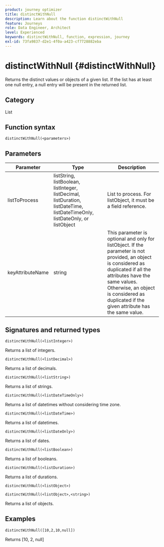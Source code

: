 ```yaml
---
product: journey optimizer
title: distinctWithNull
description: Learn about the function distinctWithNull
feature: Journeys
role: Data Engineer, Architect
level: Experienced
keywords: distinctWithNull, function, expression, journey
exl-id: 73fa9837-d2e1-4f0a-a423-cf7728882eba
---
```

# distinctWithNull {#distinctWithNull}

Returns the distinct values or objects of a given list. If the list has at least one null entry, a null entry will be present in the returned list.

## Category

List

## Function syntax

`distinctWithNull(<parameters>)`

## Parameters

| Parameter | Type             | Description             |
|-----------|------------------|------------------|
| listToProcess | listString, listBoolean, listInteger, listDecimal, listDuration, listDateTime, listDateTimeOnly, listDateOnly, or listObject | List to process. For listObject, it must be a field reference. |
| keyAttributeName | string | This parameter is optional and only for listObject. If the parameter is not provided, an object is considered as duplicated if all the attributes have the same values. Otherwise, an object is considered as duplicated if the given attribute has the same value. |

## Signatures and returned types

`distinctWithNull(<listInteger>)`

Returns a list of integers.

`distinctWithNull(<listDecimal>)`

Returns a list of decimals.

`distinctWithNull(<listString>)`

Returns a list of strings.

`distinctWithNull(<listDateTimeOnly>)`

Returns a list of datetimes without considering time zone.

`distinctWithNull(<listDateTime>)`

Returns a list of datetimes.

`distinctWithNull(<listDateOnly>)`

Returns a list of dates.

`distinctWithNull(<listBoolean>)`

Returns a list of booleans.

`distinctWithNull(<listDuration>)`

Returns a list of durations.

`distinctWithNull(<listObject>)`

`distinctWithNull(<listObject>,<string>)`

Returns a list of objects.

## Examples

`distinctWithNull([10,2,10,null])`

Returns [10, 2, null]
